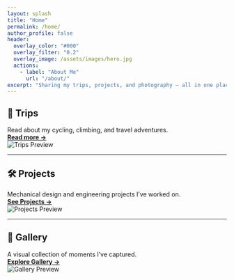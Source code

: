 ```yaml
---
layout: splash
title: "Home"
permalink: /home/
author_profile: false
header:
  overlay_color: "#000"
  overlay_filter: "0.2"
  overlay_image: /assets/images/hero.jpg
  actions:
    - label: "About Me"
      url: "/about/"
excerpt: "Sharing my trips, projects, and photography — all in one place."
---
```


## 🚴 Trips

Read about my cycling, climbing, and travel adventures.  
[**Read more →**](/trips/)  
![Trips Preview](/assets/images/trip-preview.jpg)

---

## 🛠️ Projects

Mechanical design and engineering projects I’ve worked on.  
[**See Projects →**](/projects/)  
![Projects Preview](/assets/images/project-preview.jpg)

---

## 📸 Gallery

A visual collection of moments I’ve captured.  
[**Explore Gallery →**](/gallery/)  
![Gallery Preview](/assets/images/gallery-preview.jpg)

